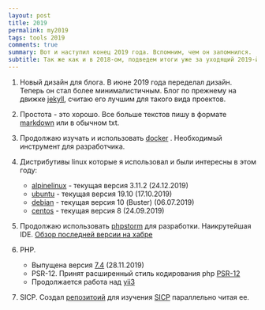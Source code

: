 ```yaml
---
layout: post 
title: 2019
permalink: my2019
tags: tools 2019
comments: true
summary: Вот и наступил конец 2019 года. Вспомним, чем он запомнился.
subtitle: Так же как и в 2018-ом, подведем итоги уже за уходящий 2019-й. 
--- 
```


1. Новый дизайн для блога. В июне 2019 года переделал дизайн. Теперь он стал более минималистичным.
   Блог по прежнему на движке [jekyll](https://jekyllrb.com/), считаю его лучшим для такого вида проектов.

2. Простота - это хорошо. Все больше текстов пишу в формате [markdown](https://gist.github.com/Jekins/2bf2d0638163f1294637) или
в обычном txt.

3. Продолжаю изучать и использовать [docker](https://www.docker.com/) . Необходимый инструмент для разработчика.

4. Дистрибутивы linux которые я использовал и были интересны в этом году: 
    - [alpinelinux](https://alpinelinux.org/) - текущая версия 3.11.2 (24.12.2019)
    - [ubuntu](https://ubuntu.com/) - текущая версия 19.10 (17.10.2019)
    - [debian](https://www.debian.org/) - текущая версия 10 (Buster) (06.07.2019)
    - [centos](https://www.centos.org/) - текущая версия 8 (24.09.2019)

5. Продолжаю использовать [phpstorm](https://www.jetbrains.com/phpstorm/) для разработки. Наикрутейшая IDE.
   [Обзор последней версии на хабре](https://habr.com/ru/company/JetBrains/news/t/478030/)

6. PHP.
    - Выпущена версия [7.4](https://www.php.net/archive/2019.php#2019-11-28-1) (28.11.2019)
    - PSR-12. Принят расширенный стиль кодирования php [PSR-12](https://www.php-fig.org/psr/psr-12/)
    - Продолжается работа над [yii3](https://github.com/yiisoft/yii-web)

7. SICP. Создал [репозитоий](https://github.com/LexusAlex/sicp) для изучения [SICP](https://www.ozon.ru/context/detail/id/5322055/) параллельно читая ее.

